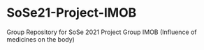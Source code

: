 # SoSe21-Project-IMOB
Group Repository for SoSe 2021 Project Group IMOB (Influence of medicines on the body)
